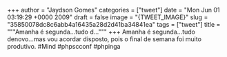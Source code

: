 
+++
author = "Jaydson Gomes"
categories = ["tweet"]
date = "Mon Jun 01 03:19:29 +0000 2009"
draft = false
image = "{TWEET_IMAGE}"
slug = "35850078dc8c6abb4a16435a28d2d41ba34841ea"
tags = ["tweet"]
title = """Amanha é segunda...tudo d..."""
+++
Amanha é segunda...tudo denovo...mas vou acordar disposto, pois o final de semana foi muito produtivo. #Mind #phpscconf #phpinga
